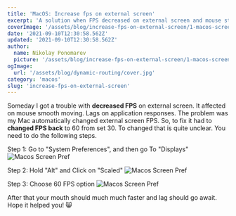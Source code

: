 ```yaml
---
title: 'MacOS: Increase fps on external screen'
excerpt: 'A solution when FPS decreased on external screen and mouse stopped moving smother'
coverImage: '/assets/blog/increase-fps-on-external-screen/1-macos-screen-pref.png'
date: '2021-09-10T12:30:58.562Z'
updated: '2021-09-10T12:30:58.562Z'
author:
  name: Nikolay Ponomarev
  picture: '/assets/blog/increase-fps-on-external-screen/1-macos-screen-pref.png'
ogImage:
  url: '/assets/blog/dynamic-routing/cover.jpg'
category: 'macos'
slug: 'increase-fps-on-external-screen'
---
```


Someday I got a trouble with **decreased FPS** on external screen.
It affected on mouse smooth moving. Lags on application responses.
The problem was my Mac automatically changed external screen FPS.
So, to fix it had to **changed FPS back** to 60 from set 30.
To changed that is quite unclear. You need to do the following steps.

Step 1: Go to "System Preferences", and then go To "Displays"
![Macos Screen Pref](/assets/blog/increase-fps-on-external-screen/3-macos-screen-pref.png)

Step 2: Hold "Alt" and Click on "Scaled"
![Macos Screen Pref](/assets/blog/increase-fps-on-external-screen/2-macos-screen-pref.png)

Step 3: Choose 60 FPS option
![Macos Screen Pref](/assets/blog/increase-fps-on-external-screen/1-macos-screen-pref.png)

After that your mouth should much much faster and lag should go await.
Hope it helped you! 😸
